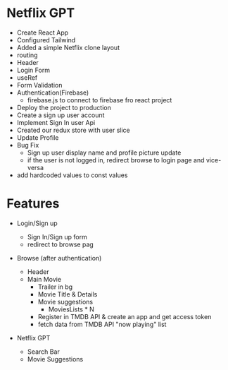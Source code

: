 # Netflix GPT

- Create React App
- Configured Tailwind
- Added a simple Netflix clone layout
- routing
- Header
- Login Form
- useRef
- Form Validation
- Authentication(Firebase)
    - firebase.js to connect to firebase fro react project
- Deploy the project to production
- Create a sign up user account
- Implement Sign In user Api
- Created our redux store with user slice
- Update Profile
- Bug Fix
    - Sign up user display name and profile picture update
    - if the user is not logged in, redirect browse to login page and vice-versa
- add hardcoded values to const values

# Features

- Login/Sign up
    - Sign In/Sign up form
    - redirect to browse pag

- Browse (after authentication)
    - Header
    - Main Movie
        - Trailer in bg
        - Movie Title & Details
        - Movie suggestions
            - MoviesLists * N
        - Register in TMDB API & create an app and get access token
        - fetch data from TMDB API "now playing" list
    
- Netflix GPT
    - Search Bar
    - Movie Suggestions
